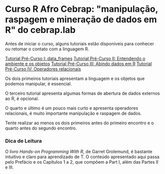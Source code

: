 # Curso R Afro Cebrap: "manipulação, raspagem e mineração de dados em R" do cebrap.lab

Antes de iniciar o curso, alguns tutoriais estão disponíveis para conhecer ou retomar o contato com a linguagem R.

[Tutorial Pré-Curso I: data_frames](https://github.com/thiagomeireles/cebrap_afro_2021/blob/main/tutoriais/pre-curso/Tutorial_1.md)
[Tutorial Pré-Curso II: Entendendo o ambiente e os objetos](https://github.com/thiagomeireles/cebrap_afro_2021/blob/main/tutoriais/pre-curso/Tutorial_2.md)
[Tutorial Pré-Curso III: Abindo dados em R](https://github.com/thiagomeireles/cebrap_afro_2021/blob/main/tutoriais/pre-curso/Tutorial_3.md)
[Tutorial Pré-Curso IV: Operadores relacionais](https://github.com/thiagomeireles/cebrap_afro_2021/blob/main/tutoriais/pre-curso/Tutorial_4.md)

Os dois primeiros tutoriais apresentam a linguagem e os objetos que podemos manipular, é essencial.

O terceiro tutorial apresenta algumas formas de abertura de dados externos ao R, é opcional.

O quarto e último é um pouco mais curto e apresenta operadores relacionais, é muito importante manipulação e raspagem de dados.

Tente realizar ao menos os dois primeiros antes do primeiro encontro e o quarto antes do segundo encontro.

### Dica de Leitura

O livro *Hands-on Programming With R*, de Garret Grolemund, é bastante intuitivo e claro para aprendizado de T. O conteúdo apresentado aqui passa pelo  Prefácio e os Capítulos 1 a 2, que compõem a Part I, além das Partes II e III. 

